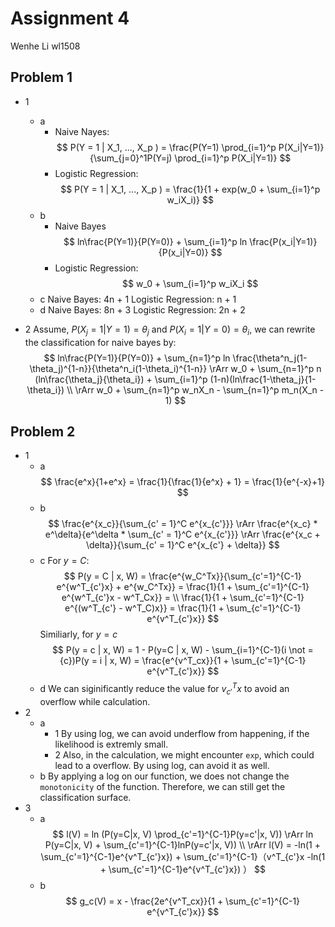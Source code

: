 # Assignment 4
Wenhe Li wl1508

## Problem 1

- 1 
  - a
    - Naive Nayes:
    $$
        P(Y = 1 | X_1, ..., X_p ) = \frac{P(Y=1) \prod_{i=1}^p P(X_i|Y=1)} {\sum_{j=0}^1P(Y=j) \prod_{i=1}^p P(X_i|Y=1)} 
    $$
    - Logistic Regression:
    $$
        P(Y = 1 | X_1, ..., X_p ) = \frac{1}{1 + exp(w_0 + \sum_{i=1}^p w_iX_i)}
    $$
  - b
    - Naive Bayes
    $$
        ln\frac{P(Y=1)}{P(Y=0)} + \sum_{i=1}^p ln \frac{P(x_i|Y=1)}{P(x_i|Y=0)} 
    $$
    - Logistic Regression:
    $$
        w_0 + \sum_{i=1}^p w_iX_i
    $$
  - c
    Naive Bayes: 4n + 1
    Logistic Regression: n + 1
  - d
    Naive Bayes: 8n + 3
    Logistic Regression: 2n + 2

- 2
    Assume, $P(X_j = 1 | Y = 1) = \theta_j$ and $P(X_i = 1 | Y = 0) = \theta_i$,
    we can rewrite the classification for naive bayes by:
    $$
        ln\frac{P(Y=1)}{P(Y=0)} + \sum_{n=1}^p ln \frac{\theta^n_j(1-\theta_j)^{1-n}}{\theta^n_i(1-\theta_i)^{1-n}} \rArr w_0 + \sum_{n=1}^p n (ln\frac{\theta_j}{\theta_i}) + \sum_{i=1}^p (1-n)(ln\frac{1-\theta_j}{1-\theta_i}) \\
        \rArr w_0 +  \sum_{n=1}^p w_nX_n - \sum_{n=1}^p m_n(X_n - 1)
    $$

## Problem 2
- 1
  - a
    $$
      \frac{e^x}{1+e^x} = \frac{1}{\frac{1}{e^x} + 1} = \frac{1}{e^{-x}+1}
    $$ 
  - b
    $$
      \frac{e^{x_c}}{\sum_{c' = 1}^C e^{x_{c'}}} \rArr  \frac{e^{x_c} * e^\delta}{e^\delta * \sum_{c' = 1}^C e^{x_{c'}}} \rArr  \frac{e^{x_c + \delta}}{\sum_{c' = 1}^C e^{x_{c'} + \delta}}
    $$
  - c
    For $y = C$:
    $$
      P(y = C | x, W) = \frac{e^{w_C^Tx}}{\sum_{c'=1}^{C-1} e^{w^T_{c'}x} + e^{w_C^Tx}} = \frac{1}{1 + \sum_{c'=1}^{C-1} e^{w^T_{c'}x - w^T_Cx}} = \\ \frac{1}{1 + \sum_{c'=1}^{C-1} e^{(w^T_{c'} - w^T_C)x}} = \frac{1}{1 + \sum_{c'=1}^{C-1} e^{v^T_{c'}x}}
    $$
    Similiarly, for $y = c$
    $$
      P(y = c | x, W) = 1 - P(y=C | x, W) - \sum_{i=1}^{C-1}(i \not ={c})P(y = i | x, W) = \frac{e^{v^T_cx}}{1 + \sum_{c'=1}^{C-1} e^{v^T_{c'}x}}
    $$
  - d
    We can siginificantly reduce the value for $v^T_{c'}x$ to avoid an overflow while calculation.
- 2
  - a
    - 1 By using log, we can avoid underflow from happening, if the likelihood is extremly small.
    - 2 Also, in the calculation, we might encounter `exp`, which could lead to a overflow. By using log, can avoid it as well.
  - b
    By applying a log on our function, we does not change the `monotonicity` of the function. Therefore, we can still get the classification surface.
- 3
  - a
    $$
    l(V) = ln (P(y=C|x, V) \prod_{c'=1}^{C-1}P(y=c'|x, V)) \rArr ln P(y=C|x, V) + \sum_{c'=1}^{C-1}lnP(y=c'|x, V)) \\
    \rArr l(V) = -ln(1 + \sum_{c'=1}^{C-1}e^{v^T_{c'}x}) + \sum_{c'=1}^{C-1}（v^T_{c'}x -ln(1 + \sum_{c'=1}^{C-1}e^{v^T_{c'}x}) ）
    $$
  - b
    $$
      g_c(V) = x -  \frac{2e^{v^T_cx}}{1 + \sum_{c'=1}^{C-1} e^{v^T_{c'}x}}
    $$